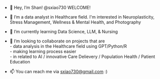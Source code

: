 - 👋 Hey, I’m Shan! @sxiao730 WELCOME!
- 👀 I’m a data analyst in Healthcare field. I'm interested in Neuroplasticity, Stress Management, Wellness & Mental Health, and Photography
- 🌱 I’m currently learning Data Science, LLM, & Nursing
- 💞️ I’m looking to collaborate on projects that are   
      - data analysis in the Healthcare field using GPT/Python/R  
      - making learning process easier       
      - in related to AI / innovative Care Delievery / Population Health / Patient Education   

- 📫 You can reach me via sxiao730@gmail.com :)


<!---
sxiao730/sxiao730 is a ✨ special ✨ repository because its `README.md` (this file) appears on your GitHub profile.
You can click the Preview link to take a look at your changes.
--->
